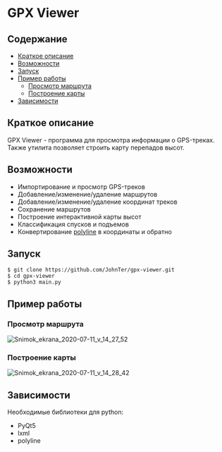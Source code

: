 # GPX Viewer

## Содержание
* [Краткое описание](#краткое-описание)
* [Возможности](#Возможности)
* [Запуск](#Запуск)
* [Пример работы](#пример-работы)
  * [Просмотр маршрута](#Просмотр-маршрута)
  * [Построение карты](#Построение-карты)
* [Зависимости](#зависимости) 


## Краткое описание
GPX Viewer - программа для просмотра информации о GPS-треках. Также утилита позволяет строить карту перепадов высот.

## Возможности
 - Импортирование и просмотр GPS-треков
 - Добавление/изменение/удаление маршрутов
 - Добавление/изменение/удаление координат треков
 - Сохранение маршрутов
 - Построение интерактивной карты высот
 - Классификация спусков и подъемов
 - Конвертирование [polyline](https://developers.google.com/maps/documentation/utilities/polylinealgorithm) в координаты и обратно

## Запуск
```
$ git clone https://github.com/JohnTer/gpx-viewer.git
$ cd gpx-viewer
$ python3 main.py
```

## Пример работы

### Просмотр маршрута

![Snimok_ekrana_2020-07-11_v_14_27_52](https://user-images.githubusercontent.com/36763228/87223206-b3a09880-c383-11ea-81ea-d0fe3467ff20.png)

### Построение карты

![Snimok_ekrana_2020-07-11_v_14_28_42](https://user-images.githubusercontent.com/36763228/87223212-c1561e00-c383-11ea-8991-33d0385830f3.png)

## Зависимости
Необходимые библиотеки для python:
+ PyQt5
+ lxml
+ polyline


